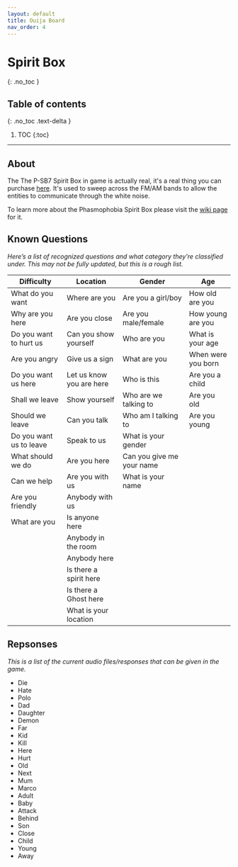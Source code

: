 ```yaml
---
layout: default
title: Ouija Board
nav_order: 4
---
```


# Spirit Box
{: .no_toc }

## Table of contents
{: .no_toc .text-delta }

1. TOC
{:toc}

---

## About
The The P-SB7 Spirit Box in game is actually real, it's a real thing you can purchase [here](https://ghosthuntersequipment.com/products/p-sb7-spirit-box-itc-research-device). It's used to sweep across the FM/AM bands to allow the entities to communicate through the white noise.

To learn more about the Phasmophobia Spirit Box please visit the [wiki page](https://phasmophobia.fandom.com/wiki/Spirit_Box) for it.

## Known Questions
*Here’s a list of recognized questions and what category they’re classified under. This may not be fully updated, but this is a rough list.*

| Difficulty              | Location                 | Gender                    | Age                |
|-------------------------|--------------------------|---------------------------|--------------------|
| What do you want        | Where are you            | Are you a girl/boy        | How old are you    |
| Why are you here        | Are you close            | Are you male/female       | How young are you  |
| Do you want to hurt us  | Can you show yourself    | Who are you               | What is your age   |
| Are you angry           | Give us a sign           | What are you              | When were you born |
| Do you want us here     | Let us know you are here | Who is this               | Are you a child    |
| Shall we leave          | Show yourself            | Who are we talking to     | Are you old        |
| Should we leave         | Can you talk             | Who am I talking to       | Are you young      |
| Do you want us to leave | Speak to us              | What is your gender       |                    |
| What should we do       | Are you here             | Can you give me your name |                    |
| Can we help             | Are you with us          | What is your name         |                    |
| Are you friendly        | Anybody with us          |                           |                    |
| What are you            | Is anyone here           |                           |                    |
|                         | Anybody in the room      |                           |                    |
|                         | Anybody here             |                           |                    |
|                         | Is there a spirit here   |                           |                    |
|                         | Is there a Ghost here    |                           |                    |
|                         | What is your location    |                           |                    |

## Repsonses
*This is a list of the current audio files/responses that can be given in the game.*

- Die 
- Hate
- Polo
- Dad
- Daughter
- Demon
- Far
- Kid
- Kill
- Here
- Hurt
- Old
- Next
- Mum
- Marco
- Adult
- Baby
- Attack
- Behind
- Son
- Close
- Child
- Young
- Away
